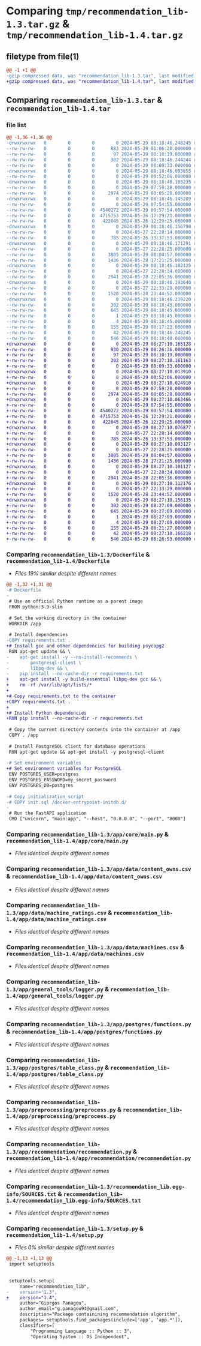 # Comparing `tmp/recommendation_lib-1.3.tar.gz` & `tmp/recommendation_lib-1.4.tar.gz`

## filetype from file(1)

```diff
@@ -1 +1 @@
-gzip compressed data, was "recommendation_lib-1.3.tar", last modified: Wed May 29 08:18:46 2024, max compression
+gzip compressed data, was "recommendation_lib-1.4.tar", last modified: Wed May 29 08:27:10 2024, max compression
```

## Comparing `recommendation_lib-1.3.tar` & `recommendation_lib-1.4.tar`

### file list

```diff
@@ -1,36 +1,36 @@
-drwxrwxrwx   0        0        0        0 2024-05-29 08:18:46.248245 recommendation_lib-1.3/
--rw-rw-rw-   0        0        0      883 2024-05-29 01:06:20.000000 recommendation_lib-1.3/Dockerfile
--rw-rw-rw-   0        0        0       97 2024-05-29 08:10:19.000000 recommendation_lib-1.3/MANIFEST.in
--rw-rw-rw-   0        0        0      302 2024-05-29 08:18:46.244244 recommendation_lib-1.3/PKG-INFO
--rw-rw-rw-   0        0        0        0 2024-05-29 08:09:33.000000 recommendation_lib-1.3/README.md
-drwxrwxrwx   0        0        0        0 2024-05-29 08:18:46.093855 recommendation_lib-1.3/app/
--rw-rw-rw-   0        0        0        0 2024-05-29 00:52:06.000000 recommendation_lib-1.3/app/__init__.py
-drwxrwxrwx   0        0        0        0 2024-05-29 08:18:46.103235 recommendation_lib-1.3/app/core/
--rw-rw-rw-   0        0        0        0 2024-05-29 07:59:28.000000 recommendation_lib-1.3/app/core/__init__.py
--rw-rw-rw-   0        0        0     2974 2024-05-29 08:05:28.000000 recommendation_lib-1.3/app/core/main.py
-drwxrwxrwx   0        0        0        0 2024-05-29 08:18:46.145289 recommendation_lib-1.3/app/data/
--rw-rw-rw-   0        0        0        0 2024-05-29 07:54:55.000000 recommendation_lib-1.3/app/data/__init__.py
--rw-rw-rw-   0        0        0  4540272 2024-05-29 00:57:54.000000 recommendation_lib-1.3/app/data/content_owns.csv
--rw-rw-rw-   0        0        0  4715753 2024-05-26 12:29:21.000000 recommendation_lib-1.3/app/data/machine_ratings.csv
--rw-rw-rw-   0        0        0   422045 2024-05-26 12:29:25.000000 recommendation_lib-1.3/app/data/machines.csv
-drwxrwxrwx   0        0        0        0 2024-05-29 08:18:46.156798 recommendation_lib-1.3/app/general_tools/
--rw-rw-rw-   0        0        0        0 2024-05-27 22:28:14.000000 recommendation_lib-1.3/app/general_tools/__init__.py
--rw-rw-rw-   0        0        0      785 2024-05-26 13:37:53.000000 recommendation_lib-1.3/app/general_tools/logger.py
-drwxrwxrwx   0        0        0        0 2024-05-29 08:18:46.171291 recommendation_lib-1.3/app/postgres/
--rw-rw-rw-   0        0        0        0 2024-05-27 22:28:25.000000 recommendation_lib-1.3/app/postgres/__init__.py
--rw-rw-rw-   0        0        0     3805 2024-05-29 08:04:57.000000 recommendation_lib-1.3/app/postgres/functions.py
--rw-rw-rw-   0        0        0     1436 2024-05-28 17:21:25.000000 recommendation_lib-1.3/app/postgres/table_class.py
-drwxrwxrwx   0        0        0        0 2024-05-29 08:18:46.182125 recommendation_lib-1.3/app/preprocessing/
--rw-rw-rw-   0        0        0        0 2024-05-27 22:28:34.000000 recommendation_lib-1.3/app/preprocessing/__init__.py
--rw-rw-rw-   0        0        0     2941 2024-05-28 22:05:36.000000 recommendation_lib-1.3/app/preprocessing/preprocess.py
-drwxrwxrwx   0        0        0        0 2024-05-29 08:18:46.193640 recommendation_lib-1.3/app/recommendation/
--rw-rw-rw-   0        0        0        0 2024-05-27 22:33:29.000000 recommendation_lib-1.3/app/recommendation/__init__.py
--rw-rw-rw-   0        0        0     1520 2024-05-28 23:44:52.000000 recommendation_lib-1.3/app/recommendation/recommendation.py
-drwxrwxrwx   0        0        0        0 2024-05-29 08:18:46.239220 recommendation_lib-1.3/recommendation_lib.egg-info/
--rw-rw-rw-   0        0        0      302 2024-05-29 08:18:45.000000 recommendation_lib-1.3/recommendation_lib.egg-info/PKG-INFO
--rw-rw-rw-   0        0        0      645 2024-05-29 08:18:45.000000 recommendation_lib-1.3/recommendation_lib.egg-info/SOURCES.txt
--rw-rw-rw-   0        0        0        1 2024-05-29 08:18:45.000000 recommendation_lib-1.3/recommendation_lib.egg-info/dependency_links.txt
--rw-rw-rw-   0        0        0        4 2024-05-29 08:18:45.000000 recommendation_lib-1.3/recommendation_lib.egg-info/top_level.txt
--rw-rw-rw-   0        0        0      155 2024-05-29 08:17:23.000000 recommendation_lib-1.3/requirements.txt
--rw-rw-rw-   0        0        0       42 2024-05-29 08:18:46.248245 recommendation_lib-1.3/setup.cfg
--rw-rw-rw-   0        0        0      546 2024-05-29 08:18:40.000000 recommendation_lib-1.3/setup.py
+drwxrwxrwx   0        0        0        0 2024-05-29 08:27:10.165128 recommendation_lib-1.4/
+-rw-rw-rw-   0        0        0      930 2024-05-29 08:26:36.000000 recommendation_lib-1.4/Dockerfile
+-rw-rw-rw-   0        0        0       97 2024-05-29 08:10:19.000000 recommendation_lib-1.4/MANIFEST.in
+-rw-rw-rw-   0        0        0      302 2024-05-29 08:27:10.161163 recommendation_lib-1.4/PKG-INFO
+-rw-rw-rw-   0        0        0        0 2024-05-29 08:09:33.000000 recommendation_lib-1.4/README.md
+drwxrwxrwx   0        0        0        0 2024-05-29 08:27:10.013910 recommendation_lib-1.4/app/
+-rw-rw-rw-   0        0        0        0 2024-05-29 00:52:06.000000 recommendation_lib-1.4/app/__init__.py
+drwxrwxrwx   0        0        0        0 2024-05-29 08:27:10.024910 recommendation_lib-1.4/app/core/
+-rw-rw-rw-   0        0        0        0 2024-05-29 07:59:28.000000 recommendation_lib-1.4/app/core/__init__.py
+-rw-rw-rw-   0        0        0     2974 2024-05-29 08:05:28.000000 recommendation_lib-1.4/app/core/main.py
+drwxrwxrwx   0        0        0        0 2024-05-29 08:27:10.063466 recommendation_lib-1.4/app/data/
+-rw-rw-rw-   0        0        0        0 2024-05-29 07:54:55.000000 recommendation_lib-1.4/app/data/__init__.py
+-rw-rw-rw-   0        0        0  4540272 2024-05-29 00:57:54.000000 recommendation_lib-1.4/app/data/content_owns.csv
+-rw-rw-rw-   0        0        0  4715753 2024-05-26 12:29:21.000000 recommendation_lib-1.4/app/data/machine_ratings.csv
+-rw-rw-rw-   0        0        0   422045 2024-05-26 12:29:25.000000 recommendation_lib-1.4/app/data/machines.csv
+drwxrwxrwx   0        0        0        0 2024-05-29 08:27:10.076877 recommendation_lib-1.4/app/general_tools/
+-rw-rw-rw-   0        0        0        0 2024-05-27 22:28:14.000000 recommendation_lib-1.4/app/general_tools/__init__.py
+-rw-rw-rw-   0        0        0      785 2024-05-26 13:37:53.000000 recommendation_lib-1.4/app/general_tools/logger.py
+drwxrwxrwx   0        0        0        0 2024-05-29 08:27:10.093127 recommendation_lib-1.4/app/postgres/
+-rw-rw-rw-   0        0        0        0 2024-05-27 22:28:25.000000 recommendation_lib-1.4/app/postgres/__init__.py
+-rw-rw-rw-   0        0        0     3805 2024-05-29 08:04:57.000000 recommendation_lib-1.4/app/postgres/functions.py
+-rw-rw-rw-   0        0        0     1436 2024-05-28 17:21:25.000000 recommendation_lib-1.4/app/postgres/table_class.py
+drwxrwxrwx   0        0        0        0 2024-05-29 08:27:10.101127 recommendation_lib-1.4/app/preprocessing/
+-rw-rw-rw-   0        0        0        0 2024-05-27 22:28:34.000000 recommendation_lib-1.4/app/preprocessing/__init__.py
+-rw-rw-rw-   0        0        0     2941 2024-05-28 22:05:36.000000 recommendation_lib-1.4/app/preprocessing/preprocess.py
+drwxrwxrwx   0        0        0        0 2024-05-29 08:27:10.112176 recommendation_lib-1.4/app/recommendation/
+-rw-rw-rw-   0        0        0        0 2024-05-27 22:33:29.000000 recommendation_lib-1.4/app/recommendation/__init__.py
+-rw-rw-rw-   0        0        0     1520 2024-05-28 23:44:52.000000 recommendation_lib-1.4/app/recommendation/recommendation.py
+drwxrwxrwx   0        0        0        0 2024-05-29 08:27:10.156135 recommendation_lib-1.4/recommendation_lib.egg-info/
+-rw-rw-rw-   0        0        0      302 2024-05-29 08:27:09.000000 recommendation_lib-1.4/recommendation_lib.egg-info/PKG-INFO
+-rw-rw-rw-   0        0        0      645 2024-05-29 08:27:09.000000 recommendation_lib-1.4/recommendation_lib.egg-info/SOURCES.txt
+-rw-rw-rw-   0        0        0        1 2024-05-29 08:27:09.000000 recommendation_lib-1.4/recommendation_lib.egg-info/dependency_links.txt
+-rw-rw-rw-   0        0        0        4 2024-05-29 08:27:09.000000 recommendation_lib-1.4/recommendation_lib.egg-info/top_level.txt
+-rw-rw-rw-   0        0        0      155 2024-05-29 08:21:27.000000 recommendation_lib-1.4/requirements.txt
+-rw-rw-rw-   0        0        0       42 2024-05-29 08:27:10.166218 recommendation_lib-1.4/setup.cfg
+-rw-rw-rw-   0        0        0      546 2024-05-29 08:26:53.000000 recommendation_lib-1.4/setup.py
```

### Comparing `recommendation_lib-1.3/Dockerfile` & `recommendation_lib-1.4/Dockerfile`

 * *Files 19% similar despite different names*

```diff
@@ -1,32 +1,31 @@
-# Dockerfile
-
 # Use an official Python runtime as a parent image
 FROM python:3.9-slim
 
 # Set the working directory in the container
 WORKDIR /app
 
 # Install dependencies
-COPY requirements.txt .
+# Install gcc and other dependencies for building psycopg2
 RUN apt-get update && \
-    apt-get install -y --no-install-recommends \
-        postgresql-client \
-        libpq-dev && \
-    pip install --no-cache-dir -r requirements.txt
+    apt-get install -y build-essential libpq-dev gcc && \
+    rm -rf /var/lib/apt/lists/*
+
+# Copy requirements.txt to the container
+COPY requirements.txt .
+
+# Install Python dependencies
+RUN pip install --no-cache-dir -r requirements.txt
 
 # Copy the current directory contents into the container at /app
 COPY . /app
 
 # Install PostgreSQL client for database operations
 RUN apt-get update && apt-get install -y postgresql-client
 
-# Set environment variables
+# Set environment variables for PostgreSQL
 ENV POSTGRES_USER=postgres
 ENV POSTGRES_PASSWORD=my_secret_password
 ENV POSTGRES_DB=postgres
 
-# Copy initialization script
-# COPY init.sql /docker-entrypoint-initdb.d/
-
 # Run the FastAPI application
 CMD ["uvicorn", "main:app", "--host", "0.0.0.0", "--port", "8000"]
```

### Comparing `recommendation_lib-1.3/app/core/main.py` & `recommendation_lib-1.4/app/core/main.py`

 * *Files identical despite different names*

### Comparing `recommendation_lib-1.3/app/data/content_owns.csv` & `recommendation_lib-1.4/app/data/content_owns.csv`

 * *Files identical despite different names*

### Comparing `recommendation_lib-1.3/app/data/machine_ratings.csv` & `recommendation_lib-1.4/app/data/machine_ratings.csv`

 * *Files identical despite different names*

### Comparing `recommendation_lib-1.3/app/data/machines.csv` & `recommendation_lib-1.4/app/data/machines.csv`

 * *Files identical despite different names*

### Comparing `recommendation_lib-1.3/app/general_tools/logger.py` & `recommendation_lib-1.4/app/general_tools/logger.py`

 * *Files identical despite different names*

### Comparing `recommendation_lib-1.3/app/postgres/functions.py` & `recommendation_lib-1.4/app/postgres/functions.py`

 * *Files identical despite different names*

### Comparing `recommendation_lib-1.3/app/postgres/table_class.py` & `recommendation_lib-1.4/app/postgres/table_class.py`

 * *Files identical despite different names*

### Comparing `recommendation_lib-1.3/app/preprocessing/preprocess.py` & `recommendation_lib-1.4/app/preprocessing/preprocess.py`

 * *Files identical despite different names*

### Comparing `recommendation_lib-1.3/app/recommendation/recommendation.py` & `recommendation_lib-1.4/app/recommendation/recommendation.py`

 * *Files identical despite different names*

### Comparing `recommendation_lib-1.3/recommendation_lib.egg-info/SOURCES.txt` & `recommendation_lib-1.4/recommendation_lib.egg-info/SOURCES.txt`

 * *Files identical despite different names*

### Comparing `recommendation_lib-1.3/setup.py` & `recommendation_lib-1.4/setup.py`

 * *Files 0% similar despite different names*

```diff
@@ -1,13 +1,13 @@
 import setuptools
 
 
 setuptools.setup(
     name="recommendation_lib",
-    version="1.3",
+    version="1.4",
     author="Giorgos Panagou",
     author_email="g.panagou94@gmail.com",
     description="Package containining recommendation algorithm",
     packages= setuptools.find_packages(include=['app', 'app.*']),
     classifiers=[
         "Programming Language :: Python :: 3",
         "Operating System :: OS Independent",
```

